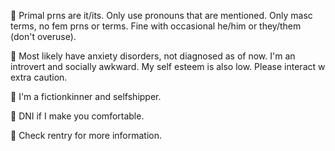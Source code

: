 
🥩 Primal prns are it/its. Only use pronouns that are mentioned. Only masc terms, no fem prns or terms. Fine with occasional he/him or they/them (don't overuse).

🥩 Most likely have anxiety disorders, not diagnosed as of now. I'm an introvert and socially awkward. My self esteem is also low. Please interact w extra caution.

🥩 I'm a fictionkinner and selfshipper.

🥩 DNI if I make you comfortable.

🥩 Check rentry for more information.




